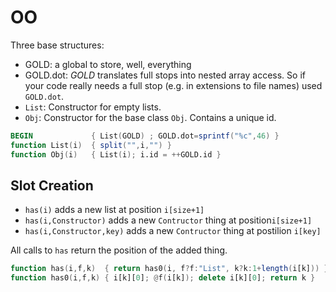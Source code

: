# OO

Three base structures:

- GOLD: a global to store, well, everything
- GOLD.dot: _GOLD_ translates full stops into nested array access. So if your code really needs a full stop 
  (e.g. in extensions to file names) used `GOLD.dot`.
- `List`: Constructor for empty lists.
- `Obj`: Constructor for the  base class `Obj`. Contains a unique id.


```awk
BEGIN             { List(GOLD) ; GOLD.dot=sprintf("%c",46) }
function List(i)  { split("",i,"") }
function Obj(i)   { List(i); i.id = ++GOLD.id }
```

## Slot Creation

- `has(i)` adds a new list at position `i[size+1]`
- `has(i,Constructor)` adds a new `Contructor` thing at  position`i[size+1]`
- `has(i,Constructor,key)` adds a new `Contructor` thing at  postilion `i[key]`

All calls to `has` return the position of the added thing.

```awk
function has(i,f,k)  { return has0(i, f?f:"List", k?k:1+length(i[k])) }
function has0(i,f,k) { i[k][0]; @f(i[k]); delete i[k][0]; return k }
```
